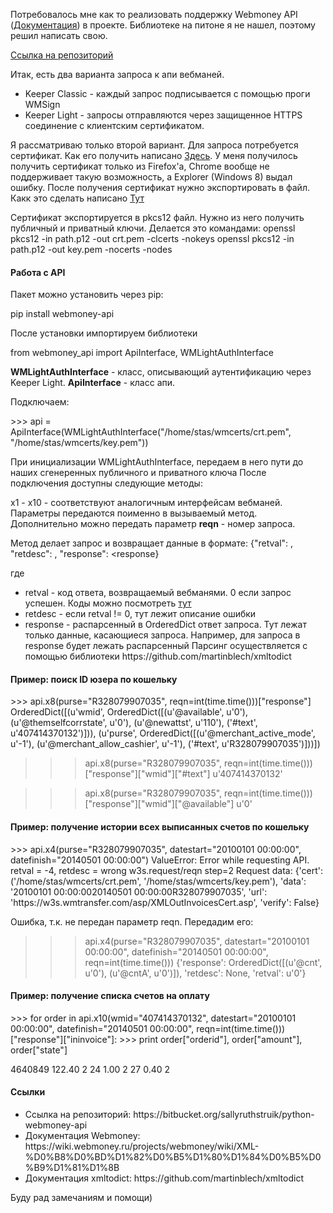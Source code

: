 Потребовалось мне как то реализовать поддержку Webmoney API (<a href="https://wiki.webmoney.ru/projects/webmoney/wiki/XML-%D0%B8%D0%BD%D1%82%D0%B5%D1%80%D1%84%D0%B5%D0%B9%D1%81%D1%8B">Документация</a>) в проекте. Библиотеке на питоне я не нашел, поэтому решил написать свою. 


<a href="https://bitbucket.org/sallyruthstruik/python-webmoney-api">Ссылка на репозиторий</a>

Итак, есть два варианта запроса к апи вебманей.

<ul>
    <li> Keeper Classic - каждый запрос подписывается с помощью проги WMSign </li>
    <li> Keeper Light - запросы отправляются через защищенное HTTPS соединение с клиентским сертификатом. </li>
</ul>

Я рассматриваю только второй вариант. Для запроса потребуется сертификат. Как его получить написано <a href="https://wiki.webmoney.ru/projects/webmoney/wiki/%D0%9F%D0%B5%D1%80%D1%81%D0%BE%D0%BD%D0%B0%D0%BB%D1%8C%D0%BD%D1%8B%D0%B9_%D1%81%D0%B5%D1%80%D1%82%D0%B8%D1%84%D0%B8%D0%BA%D0%B0%D1%82">Здесь</a>. У меня получилось получить сертификат только из Firefox'а, Chrome вообще не поддерживает такую возможность, а Explorer (Windows 8) выдал ошибку. После получения сертификат нужно экспортировать в файл. Какк это сделать написано <a href="https://wiki.webmoney.ru/projects/webmoney/wiki/%D0%AD%D0%BA%D1%81%D0%BF%D0%BE%D1%80%D1%82_%D0%BA%D0%BB%D1%8E%D1%87%D0%B0_Keeper_Light">Тут</a>

Сертификат экспортируется в pkcs12 файл. Нужно из него получить публичный и приватный ключи. Делается это командами:
<source lang="bash">
    openssl pkcs12 -in path.p12 -out crt.pem -clcerts -nokeys
    openssl pkcs12 -in path.p12 -out key.pem -nocerts -nodes
</source>

<h4>Работа с API</h4>

Пакет можно установить через pip:

<source lang="bash">
pip install webmoney-api
</source>

После установки импортируем библиотеки

<source lang="python">
from webmoney_api import ApiInterface, WMLightAuthInterface
</source>

<b>WMLightAuthInterface</b> - класс, описывающий аутентификацию через Keeper Light.
<b>ApiInterface</b> - класс апи.

Подключаем:

<source lang="python">
>>> api = ApiInterface(WMLightAuthInterface("/home/stas/wmcerts/crt.pem", "/home/stas/wmcerts/key.pem"))
</source>

При инициализации WMLightAuthInterface, передаем в него пути до наших сгенеренных публичного и приватного ключа
После подключения доступны следующие методы:

x1 - x10 - соответствуют аналогичным интерфейсам вебманей. Параметры передаются поименно в вызываемый метод. 
Дополнительно можно передать параметр <b>reqn</b> - номер запроса. 

Метод делает запрос и возвращает данные в формате:
<source>
{"retval": <retval>,     
"retdesc": <retdesc>, 
"response": <response}
</source>

где

<ul>
    <li>retval - код ответа, возвращаемый вебманями. 0 если запрос успешен. Коды можно посмотреть <a href="https://wiki.webmoney.ru/projects/webmoney/wiki/%D0%98%D0%BD%D1%82%D0%B5%D1%80%D1%84%D0%B5%D0%B9%D1%81_X2">тут</a></li>
    <li>retdesc - если retval != 0, тут лежит описание ошибки</li>
    <li>response - распарсенный в OrderedDict ответ запроса. Тут лежат только данные, касающиеся запроса. Например, для запроса
        <source>
            <w3s.response>
                <reqn></reqn>
                <retval></retval>
                <retdesc></retdesc>
                <operation id="n1" ts="n2">
                    <tranid></tranid>
                    <pursesrc></pursesrc>
                    <pursedest></pursedest>
                    <amount></amount>
                    <comiss></comiss>
                    <opertype></opertype>
                    <period></period>
                    <wminvid></wminvid>
                    <orderid></orderid>
                    <desc></desc>
                    <datecrt></dateupd>
                    <dateupd></dateupd>
                </operation>
            </w3s.response>
        </source>
        в response будет лежать распарсенный 
        <source>
            <operation id="n1" ts="n2">
                <tranid></tranid>
                <pursesrc></pursesrc>
                <pursedest></pursedest>
                <amount></amount>
                <comiss></comiss>
                <opertype></opertype>
                <period></period>
                <wminvid></wminvid>
                <orderid></orderid>
                <desc></desc>
                <datecrt></dateupd>
                <dateupd></dateupd>
            </operation>
        </source>
        Парсинг осуществляется с помощью библиотеки https://github.com/martinblech/xmltodict
        </li>
</ul>

<h4>Пример: поиск ID юзера по кошельку</h4>

 <source lang="python">
>>> api.x8(purse="R328079907035", reqn=int(time.time()))["response"]
OrderedDict([(u'wmid', OrderedDict([(u'@available', u'0'), (u'@themselfcorrstate', u'0'), (u'@newattst', u'110'), ('#text', u'407414370132')])), (u'purse', OrderedDict([(u'@merchant_active_mode', u'-1'), (u'@merchant_allow_cashier', u'-1'), ('#text', u'R328079907035')]))])

>>> api.x8(purse="R328079907035", reqn=int(time.time()))["response"]["wmid"]["#text"]
u'407414370132'

>>> api.x8(purse="R328079907035", reqn=int(time.time()))["response"]["wmid"]["@available"]
u'0'
 </source>

<h4>Пример: получение истории всех выписанных счетов по кошельку</h4>

<source lang="python">
>>> api.x4(purse="R328079907035", datestart="20100101 00:00:00", datefinish="20140501 00:00:00")
ValueError: Error while requesting API. retval = -4, retdesc = wrong w3s.request/reqn step=2
Request data: {'cert': ('/home/stas/wmcerts/crt.pem', '/home/stas/wmcerts/key.pem'),
 'data': '<w3s.request><reqn></reqn><getoutinvoices><datestart>20100101 00:00:00</datestart><datefinish>20140501 00:00:00</datefinish><purse>R328079907035</purse></getoutinvoices></w3s.request>',
 'url': 'https://w3s.wmtransfer.com/asp/XMLOutInvoicesCert.asp',
 'verify': False}
</source>

Ошибка, т.к. не передан параметр reqn. Передадим его:
<source lang="python">
>>> api.x4(purse="R328079907035", datestart="20100101 00:00:00", datefinish="20140501 00:00:00", reqn=int(time.time())) 
{'response': OrderedDict([(u'@cnt', u'0'), (u'@cntA', u'0')]),
 'retdesc': None,
 'retval': u'0'}
</source>

<h4>Пример: получение списка счетов на оплату</h4>

<source lang="python">
>>> for order in api.x10(wmid="407414370132", datestart="20100101 00:00:00", datefinish="20140501 00:00:00", reqn=int(time.time()))["response"]["ininvoice"]:
>>>     print order["orderid"], order["amount"], order["state"]

4640849 122.40 2
24 1.00 2
27 0.40 2
</source>

<h4>Ссылки</h4>

<ul>
    <li>Ссылка на репозиторий: https://bitbucket.org/sallyruthstruik/python-webmoney-api</li>
    <li>Документация Webmoney: https://wiki.webmoney.ru/projects/webmoney/wiki/XML-%D0%B8%D0%BD%D1%82%D0%B5%D1%80%D1%84%D0%B5%D0%B9%D1%81%D1%8B</li>
    <li>Документация xmltodict: https://github.com/martinblech/xmltodict</li>
</ul> 

Буду рад замечаниям и помощи)